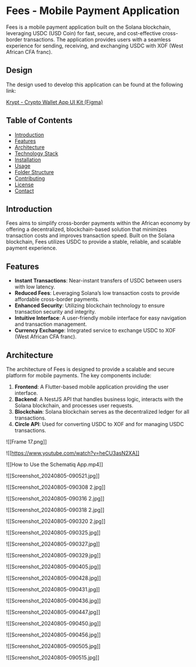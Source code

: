 # Fees - Mobile Payment Application

Fees is a mobile payment application built on the Solana blockchain, leveraging USDC (USD Coin) for fast, secure, and cost-effective cross-border transactions. The application provides users with a seamless experience for sending, receiving, and exchanging USDC with XOF (West African CFA franc).

## Design

The design used to develop this application can be found at the following link:

[Krypt - Crypto Wallet App UI Kit (Figma)](https://www.figma.com/design/XaeybdCMJW9hkFO5wgtgFA/Krypt---Cypto-Wallet-App-UI-Kit-(Community)?node-id=226-1567&node-type=CANVAS&t=pF01I2EmsfsGlyn8-0)


## Table of Contents

- [Introduction](#introduction)
- [Features](#features)
- [Architecture](#architecture)
- [Technology Stack](#technology-stack)
- [Installation](#installation)
- [Usage](#usage)
- [Folder Structure](#folder-structure)
- [Contributing](#contributing)
- [License](#license)
- [Contact](#contact)

## Introduction

Fees aims to simplify cross-border payments within the African economy by offering a decentralized, blockchain-based solution that minimizes transaction costs and improves transaction speed. Built on the Solana blockchain, Fees utilizes USDC to provide a stable, reliable, and scalable payment experience.

## Features

- **Instant Transactions**: Near-instant transfers of USDC between users with low latency.
- **Reduced Fees**: Leveraging Solana’s low transaction costs to provide affordable cross-border payments.
- **Enhanced Security**: Utilizing blockchain technology to ensure transaction security and integrity.
- **Intuitive Interface**: A user-friendly mobile interface for easy navigation and transaction management.
- **Currency Exchange**: Integrated service to exchange USDC to XOF (West African CFA franc).

## Architecture

The architecture of Fees is designed to provide a scalable and secure platform for mobile payments. The key components include:

1. **Frontend**: A Flutter-based mobile application providing the user interface.
2. **Backend**: A NestJS API that handles business logic, interacts with the Solana blockchain, and processes user requests.
3. **Blockchain**: Solana blockchain serves as the decentralized ledger for all transactions.
4. **Circle API**: Used for converting USDC to XOF and for managing USDC transactions.

![[Frame 17.png]]

![[https://www.youtube.com/watch?v=heCU3asN2XA]]

![[How to Use the Schematiq App.mp4]]

![[Screenshot_20240805-090521.jpg]]

![[Screenshot_20240805-090308 2.jpg]]

![[Screenshot_20240805-090316 2.jpg]]

![[Screenshot_20240805-090318 2.jpg]]

![[Screenshot_20240805-090320 2.jpg]]

![[Screenshot_20240805-090325.jpg]]

![[Screenshot_20240805-090327.jpg]]

![[Screenshot_20240805-090329.jpg]]

![[Screenshot_20240805-090405.jpg]]

![[Screenshot_20240805-090428.jpg]]

![[Screenshot_20240805-090431.jpg]]

![[Screenshot_20240805-090436.jpg]]

![[Screenshot_20240805-090447.jpg]]

![[Screenshot_20240805-090450.jpg]]

![[Screenshot_20240805-090456.jpg]]

![[Screenshot_20240805-090505.jpg]]

![[Screenshot_20240805-090515.jpg]]

